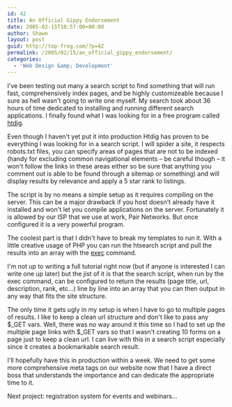 ```yaml
---
id: 42
title: An Official Gippy Endorsement
date: 2005-02-15T10:57:00+00:00
author: Shawn
layout: post
guid: http://top-frog.com/?p=42
permalink: /2005/02/15/an_official_gippy_endorsement/
categories:
  - 'Web Design &amp; Development'
---
```

I've been testing out many a search script to find something that will run fast, comprehensively index pages, and be highly customizeable because I sure as hell wasn't going to write one myself. My search took about 36 hours of time dedicated to installing and running different search applications. I finally found what I was looking for in a free program called [htdig](http://www.htdig.org).



Even though I haven't yet put it into production Htdig has proven to be everything I was looking for in a search script. I will spider a site, it respects robots.txt files, you can specify areas of pages that are not to be indexed (handy for excluding common navigational elements – be careful though – it won't follow the links in these areas either so be sure that anything you comment out is able to be found through a sitemap or something) and will display results by relevance and apply a 5 star rank to listings.

The script is by no means a simple setup as it requires compiling on the server. This can be a major drawback if you host doesn't already have it installed and won't let you compile applications on the server. Fortunately it is allowed by our ISP that we use at work, Pair Networks. But once configured it is a very powerful program.

The coolest part is that I didn't have to break my templates to run it. With a little creative usage of PHP you can run the htsearch script and pull the results into an array with the [exec](http://us2.php.net/manual/en/function.exec.php) command.

I'm not up to writing a full tutorial right now (but if anyone is interested I can write one up later) but the jist of it is that the search script, when run by the exec command, can be configured to return the results (page title, url, description, rank, etc…) line by line into an array that you can then output in any way that fits the site structure.

The only time it gets ugly in my setup is when I have to go to multiple pages of results. I like to keep a clean url structure and don't like to pass any $\_GET vars. Well, there was no way around it this time so I had to set up the multiple page links with $\_GET vars so that I wasn't creating 10 forms on a page just to keep a clean url. I can live with this in a search script especially since it creates a bookmarkable search result.

I'll hopefully have this in production within a week. We need to get some more comprehensive meta tags on our website now that I have a direct boss that understands the importance and can dedicate the appropriate time to it.

Next project: registration system for events and webinars…